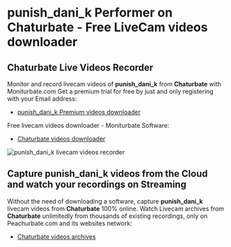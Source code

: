 # punish_dani_k Performer on Chaturbate - Free LiveCam videos downloader

## Chaturbate Live Videos Recorder

Monitor and record livecam videos of **punish_dani_k** from **Chaturbate** with Moniturbate.com
Get a premium trial for free by just and only registering with your Email address:
* [punish_dani_k Premium videos downloader](https://moniturbate.com/request-demo-licence-key.html)

Free livecam videos downloader - Moniturbate Software:
* [Chaturbate videos downloader](https://moniturbate.com/moniturbate-download-software.html)

![punish_dani_k livecam videos recorder](https://peachurnet.com/templates/moniturbate-software.png)


## Capture punish_dani_k videos from the Cloud and watch your recordings on Streaming

Without the need of downloading a software, capture **punish_dani_k** livecam videos from **Chaturbate** 100% online.
Watch Livecam archives from **Chaturbate** unlimitedly from thousands of existing recordings, only on Peachurbate.com and its websites network:
* [Chaturbate videos archives](https://peachurnet.com/)